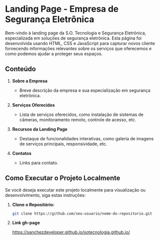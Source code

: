 # Landing Page - Empresa de Segurança Eletrônica

Bem-vindo à landing page da S.O. Tecnologia e Segurança Eletrônica, especializada em soluções de segurança eletrônica. Esta página foi desenvolvida usando HTML, CSS e JavaScript para capturar novos cliente fornecendo informações relevantes sobre os serviços que oferecemos e como podemos ajudar a proteger seus espaços.

## Conteúdo

1. **Sobre a Empresa**
   - Breve descrição da empresa e sua especialização em segurança eletrônica.

2. **Serviços Oferecidos**
   - Lista de serviços oferecidos, como instalação de sistemas de câmeras, monitoramento remoto, controle de acesso, etc.

3. **Recursos da Landing Page**
   - Destaque de funcionalidades interativas, como  galeria de imagens de serviços principais, responsividade, etc.
   
4. **Contatos**

   - Links para contato.


## Como Executar o Projeto Localmente 

Se você deseja executar este projeto localmente para visualização ou desenvolvimento, siga estas instruções:

1. **Clone o Repositório:**
   ```bash
   git clone https://github.com/seu-usuario/nome-do-repositorio.git

2. **Link gh-page**

    https://sanchezdeveloper.github.io/sotecnologia.github.io/